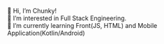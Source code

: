👋 Hi, I’m Chunky!<br>
👀 I’m interested in Full Stack Engineering.<br>
🌱 I’m currently learning Front(JS, HTML) and Mobile Application(Kotlin/Android) <br>

<!---
chunsg0922/chunsg0922 is a ✨ special ✨ repository because its `README.md` (this file) appears on your GitHub profile.
You can click the Preview link to take a look at your changes.
--->
